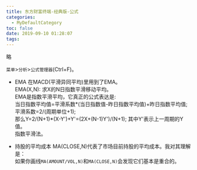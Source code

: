 ```yaml
---
title: 东方财富终端-经典版-公式
categories:
  - MyDefaultCategory
toc: false
date: 2019-09-10 01:28:07
tags:
---
```

略
<!-- more -->

`菜单`>`分析`>`公式管理器`(Ctrl+F)。  
* EMA
在MACD(平滑异同平均)里用到了EMA。  
EMA(X,N): 求X的N日指数平滑移动平均。  
EMA是指数平滑平均，它真正的公式表达是:  
当日指数平均值=平滑系数*(当日指数值-昨日指数平均值)+昨日指数平均值;  
平滑系数=2/(周期单位+1);  
那么Y=2/(N+1)*(X-Y')+Y'=(2X+(N-1)Y')/(N+1); 其中Y'表示上一周期的Y值。  
指数平滑法。  

* 持股的平均成本
MA(CLOSE,N)代表了市场目前持股的平均成本。我对其理解是：  
如果你画线`MA(AMOUNT/VOL,N)`和`MA(CLOSE,N)`会发现它们基本是重合的。  
